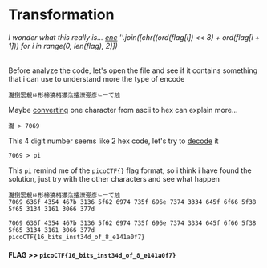 # Transformation

###### I wonder what this really is... [enc](enc) ''.join([chr((ord(flag[i]) << 8) + ord(flag[i + 1])) for i in range(0, len(flag), 2)])

Before analyze the code, let's open the file and see if it contains something that i can use to understand more the type of encode

```
灩捯䍔䙻ㄶ形楴獟楮獴㌴摟潦弸彥ㄴㅡて㝽
```

Maybe [converting](https://www.rapidtables.com/convert/number/ascii-to-hex.html) one character from ascii to hex can explain more...

```
灩 > 7069
```

This 4 digit number seems like 2 hex code, let's try to [decode](https://www.rapidtables.com/convert/number/hex-to-ascii.html) it

```
7069 > pi
```

This `pi` remind me of the `picoCTF{}` flag format, so i think i have found the solution, just try with the other characters and see what happen

```
灩捯䍔䙻ㄶ形楴獟楮獴㌴摟潦弸彥ㄴㅡて㝽
7069 636f 4354 467b 3136 5f62 6974 735f 696e 7374 3334 645f 6f66 5f38 5f65 3134 3161 3066 377d
```
```
7069 636f 4354 467b 3136 5f62 6974 735f 696e 7374 3334 645f 6f66 5f38 5f65 3134 3161 3066 377d
picoCTF{16_bits_inst34d_of_8_e141a0f7}
```
#### **FLAG >>** `picoCTF{16_bits_inst34d_of_8_e141a0f7}`